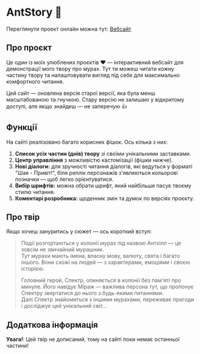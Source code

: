 # AntStory 🐜

Переглянути проект онлайн можна тут: [Вебсайт](https://sitewrku.github.io/AntStory/)


## Про проєкт

Це один із моїх улюблених проєктів ❤ — інтерактивний вебсайт для демонстрації мого твору про мурах. Тут ти можеш читати кожну частину твору та налаштовувати вигляд під себе для максимально комфортного читання.

Цей сайт — оновлена версія старої версії, яка була менш масштабованою та гнучкою. Стару версію не залишаю у відкритому доступі, але якщо знайдеш — не заперечую 👍


## Функції

На сайті реалізовано багато корисних фішок. Ось кілька з них:

1. **Список усіх частин (днів) твору** зі своїми унікальними заставками.
2. **Центр управління** з можливістю кастомізації (фішки нижче).
3. **Нові діалоги:** для зручності читання діалогів, які ведуться у форматі "Шая - Привіт!", біля реплік персонажів з'являються кольорові позначки — щоб легко орієнтуватися.
4. **Вибір шрифтів:** можна обрати шрифт, який найбільше пасує твоєму стилю читання.
5. **Коментарі розробника:** щоденник змін та думок по версіях проєкту.


## Про твір

Якщо хочеш зануритись у сюжет — ось короткий вступ:

> Події розгортаються у колонії мурах під назвою Антхілл — це зовсім не звичайний мурашник.  
> Тут мурахи мають імена, власну мову, валюту, свята і багато іншого. Вони схожі на людей — з характерами, емоціями і своєю історією.  
>
> Головний герой, Спектр, опиняється в колонії без пам'яті про минуле. Його навідує Міраж — важлива персона тут, що пропонує Спектру звертатися до нього з будь-якими питаннями.  
> Далі Спектр знайомиться з іншими мурахами, переживає пригоди і досліджує цей унікальний світ...


## Додаткова інформація

**Увага!**: Цей твір не дописаний, тому на сайті поки немає останньої частини!
